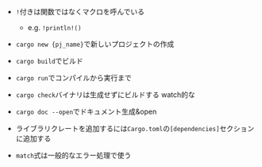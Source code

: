 - `!`付きは関数ではなくマクロを呼んでいる
  - e.g. `!println!()`
- `cargo new {pj_name}`で新しいプロジェクトの作成
- `cargo build`でビルド
- `cargo run`でコンパイルから実行まで
- `cargo check`バイナリは生成せずにビルドする watch的な
- `cargo doc --open`でドキュメント生成&open

- ライブラリクレートを追加するには`Cargo.toml`の`[dependencies]`セクションに追加する
- `match`式は一般的なエラー処理で使う
